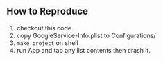 ## How to Reproduce

1. checkout this code.
2. copy GoogleService-Info.plist to Configurations/
3. `make project` on shell
4. run App and tap any list contents then crash it.
